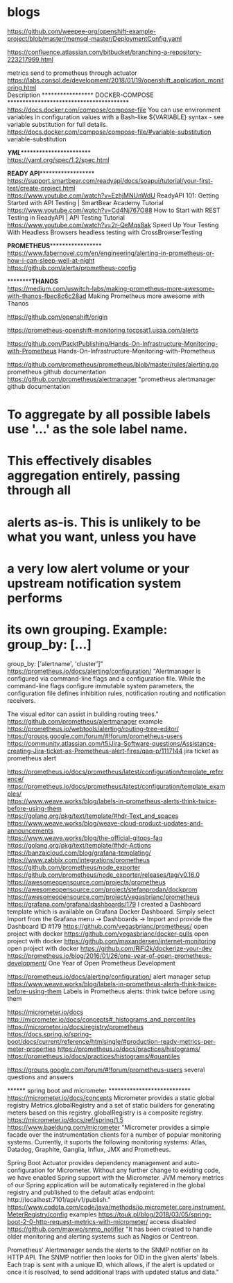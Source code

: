 # blogs
		
https://github.com/weepee-org/openshift-example-project/blob/master/memsql-master/DeploymentConfig.yaml		
		
		
		
		
		
		
https://confluence.atlassian.com/bitbucket/branching-a-repository-223217999.html		
		
		
		
metrics send to prometheus through actuator		
https://labs.consol.de/development/2018/01/19/openshift_application_monitoring.html		
	Description	
***************** DOCKER-COMPOSE ****************************************		
https://docs.docker.com/compose/compose-file	You can use environment variables in configuration values with a Bash-like ${VARIABLE} syntax - see variable substitution for full details.	
https://docs.docker.com/compose/compose-file/#variable-substitution	variable-substitution	
		
*********************YML********************************************		
https://yaml.org/spec/1.2/spec.html		
		
		
**************************READY API********************************************		
https://support.smartbear.com/readyapi/docs/soapui/tutorial/your-first-test/create-project.html		
https://www.youtube.com/watch?v=EzhjMNUnWdU	ReadyAPI 101: Getting Started with API Testing | SmartBear Academy Tutorial	
https://www.youtube.com/watch?v=Cd4Nj767O88	How to Start with REST Testing in ReadyAPI | API Testing Tutorial	
https://www.youtube.com/watch?v=2r-QeMqs8ak	Speed Up Your Testing With Headless Browsers	headless testing with CrossBrowserTesting
		
		
		
************************PROMETHEUS*****************************************		
https://www.fabernovel.com/en/engineering/alerting-in-prometheus-or-how-i-can-sleep-well-at-night		
https://github.com/alerta/prometheus-config		
		
		
		
		
		
********************************THANOS************************		
https://medium.com/uswitch-labs/making-prometheus-more-awesome-with-thanos-fbec8c6c28ad	Making Prometheus more awesome with Thanos	



https://github.com/openshift/origin

https://prometheus-openshift-monitoring.tocpsat1.usaa.com/alerts


https://github.com/PacktPublishing/Hands-On-Infrastructure-Monitoring-with-Prometheus	Hands-On-Infrastructure-Monitoring-with-Prometheus
	
	
	
	
https://github.com/prometheus/prometheus/blob/master/rules/alerting.go	prometheus github documentation
https://github.com/prometheus/alertmanager	"prometheus alertmanager github documentation

# To aggregate by all possible labels use '...' as the sole label name.
# This effectively disables aggregation entirely, passing through all
# alerts as-is. This is unlikely to be what you want, unless you have
# a very low alert volume or your upstream notification system performs
# its own grouping. Example: group_by: [...]
group_by: ['alertname', 'cluster']"
https://prometheus.io/docs/alerting/configuration/	"Alertmanager is configured via command-line flags and a configuration file. While the command-line flags configure immutable system parameters, the configuration file defines inhibition rules, notification routing and notification receivers.

The visual editor can assist in building routing trees."
https://github.com/prometheus/alertmanager	example
https://prometheus.io/webtools/alerting/routing-tree-editor/	
https://groups.google.com/forum/#!forum/prometheus-users	
https://community.atlassian.com/t5/Jira-Software-questions/Assistance-creating-Jira-ticket-as-Prometheus-alert-fires/qaq-p/1117144	jira ticket as prometheus alert
	
https://prometheus.io/docs/prometheus/latest/configuration/template_reference/	
https://prometheus.io/docs/prometheus/latest/configuration/template_examples/	
https://www.weave.works/blog/labels-in-prometheus-alerts-think-twice-before-using-them	
https://golang.org/pkg/text/template/#hdr-Text_and_spaces	
https://www.weave.works/blog/weave-cloud-product-updates-and-announcements	
https://www.weave.works/blog/the-official-gitops-faq	
https://golang.org/pkg/text/template/#hdr-Actions	
https://banzaicloud.com/blog/grafana-templating/	
https://www.zabbix.com/integrations/prometheus	
https://github.com/prometheus/node_exporter	
https://github.com/prometheus/node_exporter/releases/tag/v0.16.0	
https://awesomeopensource.com/projects/prometheus	
https://awesomeopensource.com/project/stefanprodan/dockprom	
https://awesomeopensource.com/project/vegasbrianc/prometheus	
https://grafana.com/grafana/dashboards/179	I created a Dashboard template which is available on Grafana Docker Dashboard. Simply select Import from the Grafana menu -> Dashboards -> Import and provide the Dashboard ID #179
https://github.com/vegasbrianc/prometheus/	open project with docker
https://github.com/vegasbrianc/docker-pulls	open project with docker
https://github.com/maxandersen/internet-monitoring	open project with docker
https://github.com/RiFi2k/dockerize-your-dev	
https://prometheus.io/blog/2016/01/26/one-year-of-open-prometheus-development/	One Year of Open Prometheus Development
	
https://prometheus.io/docs/alerting/configuration/	alert manager setup
https://www.weave.works/blog/labels-in-prometheus-alerts-think-twice-before-using-them	Labels in Prometheus alerts: think twice before using them



https://micrometer.io/docs	
http://micrometer.io/docs/concepts#_histograms_and_percentiles	
https://micrometer.io/docs/registry/prometheus	
https://docs.spring.io/spring-boot/docs/current/reference/htmlsingle/#production-ready-metrics-per-meter-properties	
https://prometheus.io/docs/practices/histograms/	
https://prometheus.io/docs/practices/histograms/#quantiles	
	
https://groups.google.com/forum/#!forum/prometheus-users	several questions and answers
	
	
****** spring boot and micrometer ***************************	
https://micrometer.io/docs/concepts	Micrometer provides a static global registry Metrics.globalRegistry and a set of static builders for generating meters based on this registry. globalRegistry is a composite registry.
https://micrometer.io/docs/ref/spring/1.5	
https://www.baeldung.com/micrometer	"Micrometer provides a simple facade over the instrumentation clients for a number of popular monitoring systems. Currently, it suports the following monitoring systems: Atlas, Datadog, Graphite, Ganglia, Influx, JMX and Prometheus.

Spring Boot Actuator provides dependency management and auto-configuration for Micrometer.
Without any further change to existing code, we have enabled Spring support with the Micrometer. JVM memory metrics of our Spring application will be automatically registered in the global registry and published to the default atlas endpoint: http://localhost:7101/api/v1/publish."
https://www.codota.com/code/java/methods/io.micrometer.core.instrument.MeterRegistry/config	examples
https://touk.pl/blog/2018/03/05/spring-boot-2-0-http-request-metrics-with-micrometer/	access disabled
https://github.com/maxwo/snmp_notifier	"It has been created to handle older monitoring and alerting systems such as Nagios or Centreon.

Prometheus' Alertmanager sends the alerts to the SNMP notifier on its HTTP API. The SNMP notifier then looks for OID in the given alerts' labels. Each trap is sent with a unique ID, which allows, if the alert is updated or once it is resolved, to send additional traps with updated status and data."









